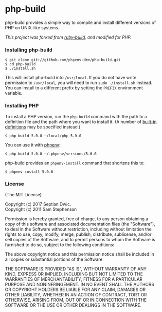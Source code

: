 # php-build

php-build provides a simple way to compile and install different
versions of PHP on UNIX-like systems.

_This project was forked from [ruby-build](https://github.com/rbenv/ruby-build),
and modified for PHP._

### Installing php-build

    $ git clone git://github.com/phpenv-dev/php-build.git
    $ cd php-build
    $ ./install.sh

This will install php-build into `/usr/local`. If you do not have
write permission to `/usr/local`, you will need to run `sudo
./install.sh` instead. You can install to a different prefix by
setting the `PREFIX` environment variable.

### Installing PHP

To install a PHP version, run the `php-build` command with the path
to a definition file and the path where you want to install it. (A
number of [built-in
definitions](https://github.com/phpenv-dev/php-build/tree/master/share/php-build)
may be specified instead.)

    $ php-build 5.0.0 ~/local/php-5.0.0

You can use it with [phpenv](https://github.com/phpenv-dev/phpenv):

    $ php-build 5.0.0 ~/.phpenv/versions/5.0.0

php-build provides an `phpenv-install` command that shortens this to:

    $ phpenv install 5.0.0

### License

(The MIT License)

Copyright (c) 2017 Septian Dwic.\
Copyright (c) 2011 Sam Stephenson

Permission is hereby granted, free of charge, to any person obtaining
a copy of this software and associated documentation files (the
"Software"), to deal in the Software without restriction, including
without limitation the rights to use, copy, modify, merge, publish,
distribute, sublicense, and/or sell copies of the Software, and to
permit persons to whom the Software is furnished to do so, subject to
the following conditions:

The above copyright notice and this permission notice shall be
included in all copies or substantial portions of the Software.

THE SOFTWARE IS PROVIDED "AS IS", WITHOUT WARRANTY OF ANY KIND,
EXPRESS OR IMPLIED, INCLUDING BUT NOT LIMITED TO THE WARRANTIES OF
MERCHANTABILITY, FITNESS FOR A PARTICULAR PURPOSE AND
NONINFRINGEMENT. IN NO EVENT SHALL THE AUTHORS OR COPYRIGHT HOLDERS BE
LIABLE FOR ANY CLAIM, DAMAGES OR OTHER LIABILITY, WHETHER IN AN ACTION
OF CONTRACT, TORT OR OTHERWISE, ARISING FROM, OUT OF OR IN CONNECTION
WITH THE SOFTWARE OR THE USE OR OTHER DEALINGS IN THE SOFTWARE.
